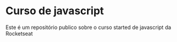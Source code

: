 
# Curso de javascript

Este é um repositório publico sobre o curso started de javascript da Rocketseat
